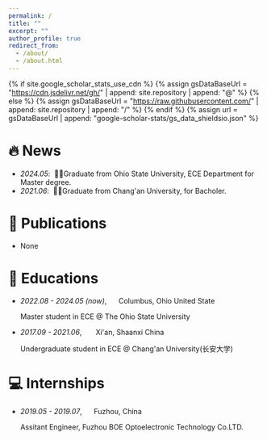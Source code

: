 ```yaml
---
permalink: /
title: ""
excerpt: ""
author_profile: true
redirect_from: 
  - /about/
  - /about.html
---
```


{% if site.google_scholar_stats_use_cdn %}
{% assign gsDataBaseUrl = "https://cdn.jsdelivr.net/gh/" | append: site.repository | append: "@" %}
{% else %}
{% assign gsDataBaseUrl = "https://raw.githubusercontent.com/" | append: site.repository | append: "/" %}
{% endif %}
{% assign url = gsDataBaseUrl | append: "google-scholar-stats/gs_data_shieldsio.json" %}

<span class='anchor' id='about-me'></span>


# 🔥 News
- *2024.05*: &nbsp;🎉🎉Graduate from Ohio State University, ECE Department for Master degree.
- *2021.06*: &nbsp;🎉🎉Graduate from Chang'an University, for Bacholer.

# 📝 Publications 
- None
# 📖 Educations
- *2022.08 - 2024.05 (now)*,&nbsp;&nbsp;&nbsp;&nbsp;&nbsp;   Columbus, Ohio United State

  Master student in ECE @ The Ohio State University
  
- *2017.09 - 2021.06*, &nbsp;&nbsp;&nbsp;&nbsp;&nbsp;  Xi'an, Shaanxi China

  Undergraduate student in ECE @ Chang'an University(长安大学)

# 💻 Internships
- *2019.05 - 2019.07*,&nbsp;&nbsp;&nbsp;&nbsp;&nbsp; Fuzhou, China
  
   Assitant Engineer, Fuzhou BOE Optoelectronic Technology Co.LTD.
